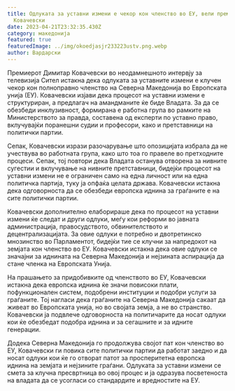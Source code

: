 ```yaml
---
title: Одлуката за уставни измени е чекор кон членство во ЕУ, вели премиерот
  Ковачевски
date: 2023-04-21T23:32:35.430Z
category: македонија
featured: true
featuredImage: ../img/okoedjasjr233223ustv.png.webp
author: Вардарски
---
```


Премиерот Димитар Ковачевски во неодамнешното интервју за телевизија Сител истакна дека одлуката за уставните измени е клучен чекор кон полноправно членство на Северна Македонија во Европската унија (ЕУ). Ковачевски изјави дека процесот на уставни измени е структуриран, а предлагач на амандманите ќе биде Владата. За да се обезбеди инклузивност, формирана е работна група во рамките на Министерството за правда, составена од експерти по уставно право, вклучувајќи поранешни судии и професори, како и претставници на политички партии.

Сепак, Ковачевски изрази разочарување што опозицијата избрала да не учествува во работната група, како што тоа го правеле во претходните процеси. Сепак, тој повтори дека Владата останува отворена за нивните сугестии и вклучување на нивните претставници, бидејќи процесот на уставни измени не е ограничен само на една личност или на една политичка партија, туку ја опфаќа целата држава. Ковачевски истакна дека одговорноста да се обезбеди европска иднина за граѓаните е на сите политички партии.

Ковачевски дополнително елаборираше дека по процесот на уставни измени ќе следат и други одлуки, меѓу кои реформи во јавната администрација, правосудството, обвинителството и децентрализацијата. За овие одлуки е потребно и двотретинско мнозинство во Парламентот, бидејќи тие се клучни за напредокот на земјата кон членство во ЕУ. Ковачевски истакна дека овие одлуки се значајни за иднината на Северна Македонија и нејзината аспирација да стане членка на Европската Унија.

На прашањето за придобивките од членството во ЕУ, Ковачевски истакна дека европска иднина ќе значи повисоки плати, пофункционален систем, подобрени институции и подобри услуги за граѓаните. Тој нагласи дека граѓаните на Северна Македонија сакаат да живеат во Европската унија, но во својата земја, а не во странство. Ковачевски ја подвлече одговорноста на политичарите да носат одлуки кои ќе обезбедат подобра иднина и за сегашните и за идните генерации.

Додека Северна Македонија го продолжува својот пат кон членство во ЕУ, Ковачевски ги повика сите политички партии да работат заедно и да носат одлуки кои ќе го отворат патот за просперитетна европска иднина на земјата и нејзините граѓани. Одлуката за уставни измени се смета за клучна пресвртница во овој процес и ја одразува посветеноста на владата да се усогласи со стандардите и вредностите на ЕУ.
